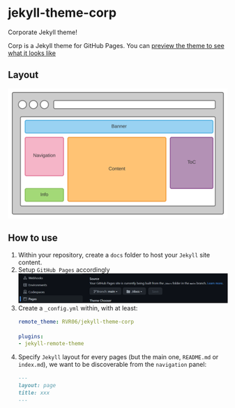 # jekyll-theme-corp

Corporate Jekyll theme! 

Corp is a Jekyll theme for GitHub Pages. You can [preview the theme to see what it looks like](https://rvr06.github.io/jekyll-theme-corp/)

## Layout

![](./assets/images/layout.svg)

## How to use

1. Within your repository, create a `docs` folder to host your `Jekyll` site content.
1. Setup `GitHub Pages` accordingly
    ![](./assets/images/github-pages.png)
1. Create a `_config.yml` within, with at least:
    ```yml
    remote_theme: RVR06/jekyll-theme-corp

    plugins:
    - jekyll-remote-theme 
    ```
1. Specify `Jekyll` layout for every pages (but the main one, `README.md` or `index.md`), we want to be discoverable from the `navigation` panel:
    ```md
    ---
    layout: page
    title: xxx
    ---
    ```
